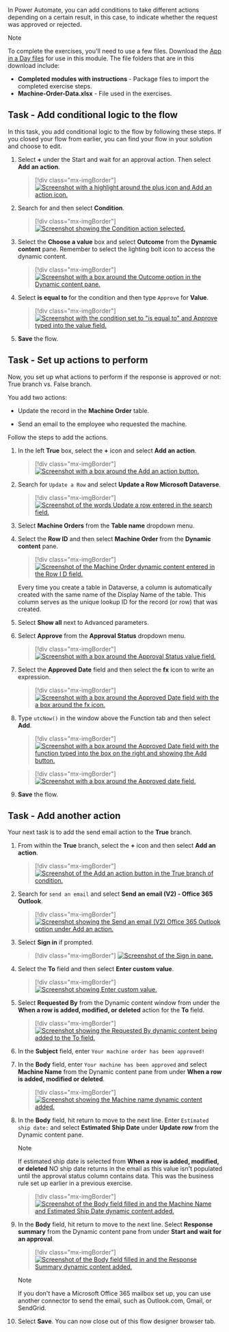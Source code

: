 In Power Automate, you can add conditions to take different actions depending on a certain result, in this case, to indicate whether the request was approved or rejected.

> [!NOTE]
> To complete the exercises, you'll need to use a few
> files. Download the [App in a Day files](https://github.com/MicrosoftDocs/mslearn-developer-tools-power-platform/raw/master/in-a-day/AIAD/AppinADayStudentFiles.zip)
> for use in this module. The file folders that are in
> this download include:
>
> - **Completed modules with instructions** - Package files to import the completed exercise steps.
> - **Machine-Order-Data.xlsx** - File used in the exercises.

## Task - Add conditional logic to the flow

In this task, you add conditional logic to the flow by following these steps. If you closed your flow from earlier, you can find your flow in your solution and choose to edit.

1. Select **+** under the Start and wait for an approval action. Then select **Add an action**.

   > [!div class="mx-imgBorder"]
   > [![Screenshot with a highlight around the plus icon and Add an action icon.](../media/add-new.png)](../media/add-new.png#lightbox)

1. Search for and then select **Condition**.

   > [!div class="mx-imgBorder"]
   > [![Screenshot showing the Condition action selected.](../media/condition.png)](../media/condition.png#lightbox)

1. Select the **Choose a value** box and select **Outcome** from the **Dynamic content** pane. Remember to select the lighting bolt icon to access the dynamic content.

   > [!div class="mx-imgBorder"]
   > [![Screenshot with a box around the Outcome option in the Dynamic content pane.](../media/outcome.png)](../media/outcome.png#lightbox)

1. Select **is equal to** for the condition and then type `Approve` for **Value**.

   > [!div class="mx-imgBorder"]
   > [![Screenshot with the condition set to "is equal to" and Approve typed into the value field.](../media/approve.png)](../media/approve.png#lightbox)

1. **Save** the flow.

## Task - Set up actions to perform

Now, you set up what actions to perform if the response is approved or not: True branch vs. False branch.

You add two actions:

- Update the record in the **Machine Order** table.

- Send an email to the employee who requested the machine.

Follow the steps to add the actions.

1. In the left **True** box, select the **+** icon and select **Add an action**.

   > [!div class="mx-imgBorder"]
   > [![Screenshot with a box around the Add an action button.](../media/action.png)](../media/action.png#lightbox)

1. Search for `Update a Row` and select **Update a Row Microsoft Dataverse**.

   > [!div class="mx-imgBorder"]
   > [![Screenshot of the words Update a row entered in the search field.](../media/update.png)](../media/update.png#lightbox)

1. Select **Machine Orders** from the **Table name** dropdown menu.

1. Select the **Row ID** and then select **Machine Order** from the **Dynamic content** pane.

   > [!div class="mx-imgBorder"]
   > [![Screenshot of the Machine Order dynamic content entered in the Row I D field.](../media/row.png)](../media/row.png#lightbox)

   Every time you create a table in Dataverse, a column is automatically created with the same name of the Display Name of the table. This column serves as the unique lookup ID for the record (or row) that was created.

1. Select **Show all** next to Advanced parameters.

1. Select **Approve** from the **Approval Status** dropdown menu.

   > [!div class="mx-imgBorder"]
   > [![Screenshot with a box around the Approval Status value field.](../media/approval.svg)](../media/approval.svg#lightbox)

1. Select the **Approved Date** field and then select the **fx** icon to write an expression.

   > [!div class="mx-imgBorder"]
   > [![Screenshot with a box around the Approved Date field with the a box around the fx icon.](../media/approve-expression.png)](../media/approve-expression.png#lightbox)

1. Type `utcNow()` in the window above the Function tab and then select **Add**.

   > [!div class="mx-imgBorder"]
   > [![Screenshot with a box around the Approved Date field with the function typed into the box on the right and showing the Add button.](../media/approved.png)](../media/approved.png#lightbox)

   > [!div class="mx-imgBorder"]
   > [![Screenshot with a box around the Approved date field.](../media/utc-now.png)](../media/utc-now.png#lightbox)

1. **Save** the flow.

## Task - Add another action

Your next task is to add the send email action to the **True** branch.

1. From within the **True** branch, select the **+** icon and then select **Add an action**.

   > [!div class="mx-imgBorder"]
   > [![Screenshot  of the Add an action button in the True branch of condition.](../media/add-action.png)](../media/add-action.png#lightbox)

1. Search for `send an email` and select **Send an email (V2) - Office 365 Outlook**.

   > [!div class="mx-imgBorder"]
   > [![Screenshot showing the Send an email (V2) Office 365 Outlook option under Add an action.](../media/email.png)](../media/email.png#lightbox)

1. Select **Sign in** if prompted.

   > [!div class="mx-imgBorder"]
   > [![Screenshot of the Sign in pane.](../media/sign-in.png)](../media/sign-in.png#lightbox)

1. Select the **To** field and then select **Enter custom value**.

   > [!div class="mx-imgBorder"]
   > [![Screenshot showing Enter custom value.](../media/switch.png)](../media/switch.png)

1. Select **Requested By** from the Dynamic content window from under the **When a row is added, modified, or deleted** action for the **To** field.

   > [!div class="mx-imgBorder"]
   > [![Screenshot showing the Requested By dynamic content being added to the To field.](../media/requested.png)](../media/requested.png#lightbox)

1. In the **Subject** field, enter `Your machine order has been approved!`

1. In the **Body** field, enter `Your machine has been approved` and select **Machine Name** from the Dynamic content pane from under **When a row is added, modified or deleted**.

   > [!div class="mx-imgBorder"]
   > [![Screenshot showing the Machine name dynamic content added.](../media/code.png)](../media/code.png#lightbox)

1. In the **Body** field, hit return to move to the next line. Enter `Estimated ship date:` and select **Estimated Ship Date** under **Update row** from the Dynamic content pane.

   > [!NOTE]
   > If estimated ship date is selected from **When a row is added, modified, or deleted** NO ship date returns in the email as this value isn't populated until the approval status column contains data. This was the business rule set up earlier in a previous exercise.

   > [!div class="mx-imgBorder"]
   > [![Screenshot of the Body field filled in and the Machine Name and Estimated Ship Date dynamic content added.](../media/body.png)](../media/body.png#lightbox)

1. In the **Body** field, hit return to move to the next line. Select **Response summary** from the Dynamic content pane from under **Start and wait for an approval**.

   > [!div class="mx-imgBorder"]
   > [![Screenshot of the Body field filled in and the Response Summary dynamic content added.](../media/response-summary.png)](../media/response-summary.png#lightbox)

   > [!NOTE]
   > If you don't have a Microsoft Office 365 mailbox set up, you can use another connector to send the email, such as Outlook.com, Gmail, or SendGrid.

1. Select **Save**. You can now close out of this flow designer browser tab.
